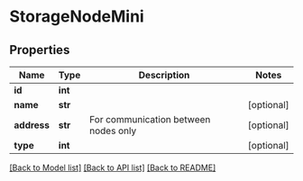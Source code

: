 # StorageNodeMini


## Properties

Name | Type | Description | Notes
------------ | ------------- | ------------- | -------------
**id** | **int** |  | 
**name** | **str** |  | [optional] 
**address** | **str** | For communication between nodes only | [optional] 
**type** | **int** |  | [optional] 

[[Back to Model list]](../README.md#models) [[Back to API list]](../README.md#api-endpoints) [[Back to README]](../README.md)


